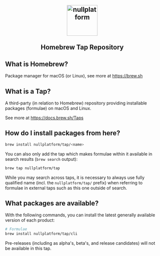 <h2 align="center">
    <a href="https://httpie.io" target="blank_">
        <img height="100" alt="nullplatform" src="https://nullplatform.com/favicon/android-chrome-192x192.png" />
    </a>
    <br>
    <br>
     Homebrew Tap Repository
    <br>
</h2>

## What is Homebrew?

Package manager for macOS (or Linux), see more at https://brew.sh

## What is a Tap?

A third-party (in relation to Homebrew) repository providing installable
packages (formulae) on macOS and Linux.

See more at https://docs.brew.sh/Taps

## How do I install packages from here?

```sh
brew install nullplatform/tap/<name>
```

You can also only add the tap which makes formulae within it
available in search results (`brew search` output):

```sh
brew tap nullplatform/tap
```

While you may search across taps, it is necessary to always use
fully qualified name (incl. the `nullplatform/tap/` prefix)
when referring to formulae in external taps such as this one
outside of search.

## What packages are available?

With the following commands, you can install the latest generally available version of each product:
```sh
# Formulae
brew install nullplatform/tap/cli
```

Pre-releases (including as alpha's, beta's, and release candidates) will not be available in this tap.

